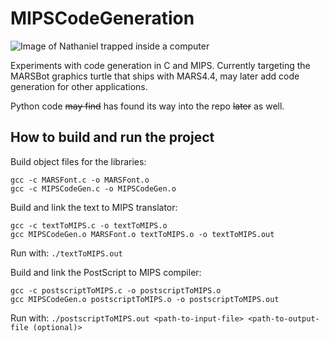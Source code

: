 MIPSCodeGeneration
==================
![Image of Nathaniel trapped inside a computer](http://i.imgur.com/azol0t9.png "Image of Nathaniel trapped inside a computer")

Experiments with code generation in C and MIPS. Currently targeting the MARSBot graphics turtle that ships with MARS4.4, may later add code generation for other applications.

Python code ~~may find~~ has found its way into the repo ~~later~~ as well.

How to build and run the project
--------------------------------
Build object files for the libraries:

```
gcc -c MARSFont.c -o MARSFont.o
gcc -c MIPSCodeGen.c -o MIPSCodeGen.o
```

Build and link the text to MIPS translator:

```
gcc -c textToMIPS.c -o textToMIPS.o
gcc MIPSCodeGen.o MARSFont.o textToMIPS.o -o textToMIPS.out
```
Run with: ```./textToMIPS.out```

Build and link the PostScript to MIPS compiler:
```
gcc -c postscriptToMIPS.c -o postscriptToMIPS.o
gcc MIPSCodeGen.o postscriptToMIPS.o -o postscriptToMIPS.out
```

Run with: ```./postscriptToMIPS.out <path-to-input-file> <path-to-output-file (optional)>```

